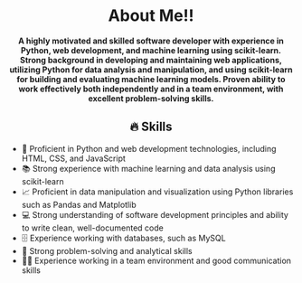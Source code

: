 <h1 align="center">About Me!!</h1>

<p align="center">
  <strong>
  <span class="animated-text">A highly motivated and skilled software developer with experience in Python, web development, and machine learning using scikit-learn. Strong background in developing and maintaining web applications, utilizing Python for data analysis and manipulation, and using scikit-learn for building and evaluating machine learning models. Proven ability to work effectively both independently and in a team environment, with excellent problem-solving skills.</span>
  </strong>
</p>

<h2 align="center">🔥 Skills</h2>

- 🐍 <span class="animated-text">Proficient in Python and web development technologies, including HTML, CSS, and JavaScript</span>
- 📚 <span class="animated-text">Strong experience with machine learning and data analysis using scikit-learn</span>
- 📈 <span class="animated-text">Proficient in data manipulation and visualization using Python libraries such as Pandas and Matplotlib</span>
- 💻 <span class="animated-text"> Strong understanding of software development principles and ability to write clean, well-documented code</span>
- 🗄️ <span class="animated-text">Experience working with databases, such as MySQL</span>
- 🧠 <span class="animated-text"> Strong problem-solving and analytical skills</span>
- 👨‍💼 <span class="animated-text">Experience working in a team environment and good communication skills</span>


